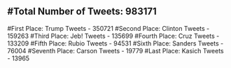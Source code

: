 #Total Number of Tweets: 983171 
---
#First Place: Trump Tweets - 350721
#Second Place: Clinton Tweets - 159263
#Third Place: Jeb! Tweets - 135699
#Fourth Place: Cruz Tweets - 133209
#Fifth Place: Rubio Tweets - 94531
#Sixth Place: Sanders Tweets - 76004
#Seventh Place: Carson Tweets - 19779
#Last Place: Kasich Tweets - 13965
